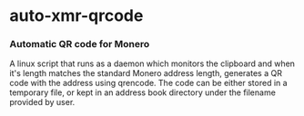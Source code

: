 # auto-xmr-qrcode
### Automatic QR code for Monero

A linux script that runs as a daemon which monitors the clipboard and when it's length matches the standard Monero address length, generates a QR code with the address using qrencode. The code can be either stored in a temporary file, or kept in an address book directory under the filename provided by user.
